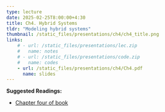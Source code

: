 ```yaml
---
type: lecture
date: 2025-02-25T8:00:00+4:30
title: Ch4. Hybrid Systems 
tldr: "Modeling hybrid systems"
thumbnail: /static_files/presentations/ch4/ch4_title.png
links: 
    # - url: /static_files/presentations/lec.zip
    #   name: notes
    # - url: /static_files/presentations/code.zip
    #   name: codes
    - url: /static_files/presentations/ch4/Ch4.pdf
      name: slides
---
```

**Suggested Readings:**
- [Chapter four of book](https://ptolemy.berkeley.edu/books/leeseshia/index.html)
